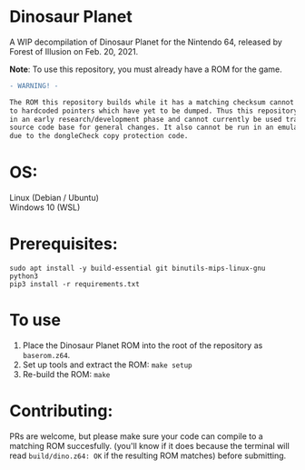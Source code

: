# Dinosaur Planet
A WIP decompilation of Dinosaur Planet for the Nintendo 64, released by Forest of Illusion on Feb. 20, 2021.

<b>Note</b>: To use this repository, you must already have a ROM for the game.

```diff
- WARNING! -

The ROM this repository builds while it has a matching checksum cannot be 'shifted' due
to hardcoded pointers which have yet to be dumped. Thus this repository is currently
in an early research/development phase and cannot currently be used traditionally as a
source code base for general changes. It also cannot be run in an emulator or on console
due to the dongleCheck copy protection code.
```

# OS: 
Linux (Debian / Ubuntu)</br>
Windows 10 (WSL)

# Prerequisites:
`sudo apt install -y build-essential git binutils-mips-linux-gnu python3`</br>
`pip3 install -r requirements.txt`

# To use
1. Place the Dinosaur Planet ROM into the root of the repository as `baserom.z64`.
2. Set up tools and extract the ROM: `make setup`
3. Re-build the ROM: `make`

# Contributing:
PRs are welcome, but please make sure your code can compile to a matching ROM succesfully.
(you'll know if it does because the terminal will read ``build/dino.z64: OK`` if the resulting ROM matches) before submitting.
